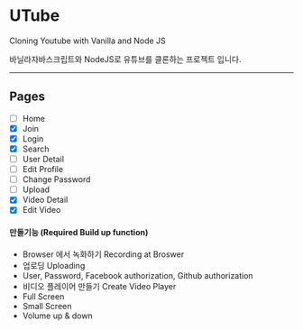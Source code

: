 # UTube

Cloning Youtube with Vanilla and Node JS

바닐라자바스크립트와 NodeJS로 유튜브를 클론하는 프로젝트 입니다.

---

## Pages

- [ ] Home
- [x] Join
- [x] Login
- [x] Search
- [ ] User Detail
- [ ] Edit Profile
- [ ] Change Password
- [ ] Upload
- [x] Video Detail
- [x] Edit Video

#### 만들기능 (Required Build up function)

- Browser 에서 녹화하기
  Recording at Broswer
- 업로딩 Uploading
- User, Password, Facebook authorization, Github authorization
- 비디오 플레이어 만들기 Create Video Player
- Full Screen
- Small Screen
- Volume up & down
